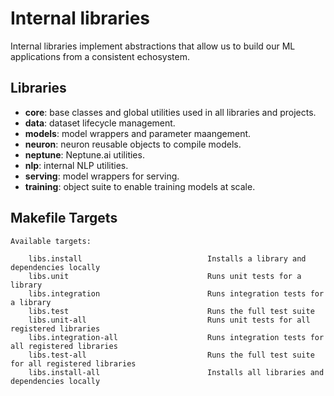 # Internal libraries

Internal libraries implement abstractions that allow us to build our ML applications from a consistent echosystem.

## Libraries

- **core**: base classes and global utilities used in all libraries and projects.
- **data**: dataset lifecycle management.
- **models**: model wrappers and parameter maangement.
- **neuron**: neuron reusable objects to compile models.
- **neptune**: Neptune.ai utilities.
- **nlp**: internal NLP utilities.
- **serving**: model wrappers for serving.
- **training**: object suite to enable training models at scale.

## Makefile Targets

```text
Available targets:

    libs.install                            Installs a library and dependencies locally
    libs.unit                               Runs unit tests for a library
    libs.integration                        Runs integration tests for a library
    libs.test                               Runs the full test suite
    libs.unit-all                           Runs unit tests for all registered libraries
    libs.integration-all                    Runs integration tests for all registered libraries
    libs.test-all                           Runs the full test suite for all registered libraries
    libs.install-all                        Installs all libraries and dependencies locally

```

